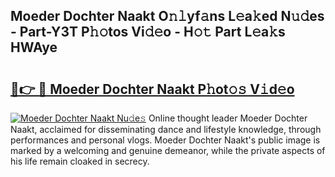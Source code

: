 ## Moeder Dochter Naakt O𝚗𝚕yf𝚊ns L𝚎a𝚔ed N𝚞𝚍es - Part-Y3T P𝚑𝚘tos Vi𝚍𝚎o - H𝚘𝚝 Part L𝚎a𝚔s HWAye

# <h2><a href="http://kfe1ayd.oniu.top/?m=Moeder+Dochter+Naakt">🔗👉 🔴 Moeder Dochter Naakt P𝚑ot𝚘𝚜 V𝚒d𝚎o</a></h2>

[![Moeder Dochter Naakt Nu𝚍e𝚜](https://i.imgur.com/0qMVB7G.gif)](http://kfe1ayd.oniu.top/?m=Moeder+Dochter+Naakt)
Online thought leader Moeder Dochter Naakt, acclaimed for disseminating dance and lifestyle knowledge, through performances and personal vlogs. Moeder Dochter Naakt's public image is marked by a welcoming and genuine demeanor, while the private aspects of his life remain cloaked in secrecy.  
